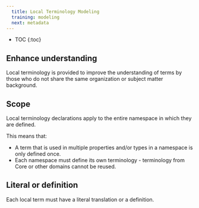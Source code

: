 ```yaml
---
  title: Local Terminology Modeling
  training: modeling
  next: metadata
---
```


- TOC
{:toc}

## Enhance understanding

Local terminology is provided to improve the understanding of terms by those who do not share the same organization or subject matter background.

## Scope

Local terminology declarations apply to the entire namespace in which they are defined.

This means that:

- A term that is used in multiple properties and/or types in a namespace is only defined once.
- Each namespace must define its own terminology - terminology from Core or other domains cannot be reused.

## Literal or definition

Each local term must have a literal translation or a definition.
